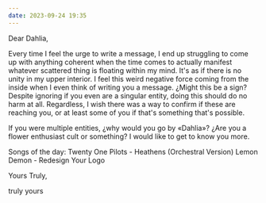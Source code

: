 ```yaml
---
date: 2023-09-24 19:35
---
```


Dear Dahlia,

Every time I feel the urge to write a message, I end up struggling to come up with anything coherent when the time comes to actually manifest whatever scattered thing is floating within my mind. It's as if there is no unity in my upper interior. I feel this weird negative force coming from the inside when I even think of writing you a message. ¿Might this be a sign? 
Despite ignoring if you even are a singular entity, doing this should do no harm at all. 
Regardless, I wish there was a way to confirm if these are reaching you, or at least some of you if that's something that's possible.
 
If you were multiple entities, ¿why would you go by «Dahlia»? ¿Are you a flower enthusiast cult or something?
I would like to get to know you more.

Songs of the day: 
Twenty One Pilots - Heathens (Orchestral Version)
Lemon Demon - Redesign Your Logo

Yours Truly,

truly yours